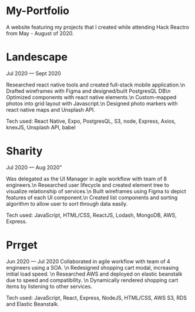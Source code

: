 # My-Portfolio

A website featuring my projects that I created while attending Hack Reactro from May - August of 2020.

# Landescape

Jul 2020 — Sept 2020

  Researched react native tools and created full-stack mobile application.\n Drafted wireframes with Figma and designed/built PostgresQL DB\n Optimized components with react native elements.\n Custom-mapped photos into grid layout with Javascript.\n Designed photo markers with react native maps and Unsplash API.
  
 Tech used: React Native, Expo, PostgresQL, S3, node, Express, Axios, knexJS, Unsplash API, babel
# Sharity

Jul 2020 — Aug 2020"
  
  Was delegated as the UI Manager in agile workflow with team of 8 engineers.\n Researched user lifecycle and created element tree to visualize relationship of services.\n Built wireframes using Figma to depict features of each UI component.\n Created list components and sorting algorithm to allow user to sort through data easily.
  
 Tech used: JavaScript, HTML/CSS, ReactJS, Lodash, MongoDB, AWS, Express.
  
# Prrget

  Jun 2020 — Jul 2020
  Collaborated in agile workflow with team of 4 engineers using a SOA. \n Redesigned shopping cart modal, increasing  initial load speed. \n Researched AWS and deployed on elastic beanstalk due to speed and compatibility. \n  Dynamically rendered shopping cart items by listening to other services.
 
 Tech used: JavaScript, React, Express, NodeJS, HTML/CSS, AWS S3, RDS and Elastic Beanstalk.

